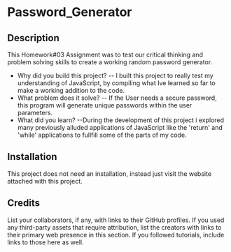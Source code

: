 # Password_Generator

## Description
This Homework#03 Assignment was to test our critical thinking and problem solving skills to create a working random password generator.
- Why did you build this project?
    -- I built this project to really test my understanding of JavaScript, by compiling what Ive learned so far to make a working addition to the code.
- What problem does it solve?
    -- If the User needs a secure password, this program will generate unique passwords within the user parameters.
- What did you learn?
    --During the development of this project i explored many previously alluded applications of JavaScript like the 'return' and 'while' applications to fullfill some of the parts of my code.
## Installation
This project does not need an installation, instead just visit the website attached with this project.

## Credits
List your collaborators, if any, with links to their GitHub profiles.
If you used any third-party assets that require attribution, list the creators with links to their primary web presence in this section.
If you followed tutorials, include links to those here as well.
